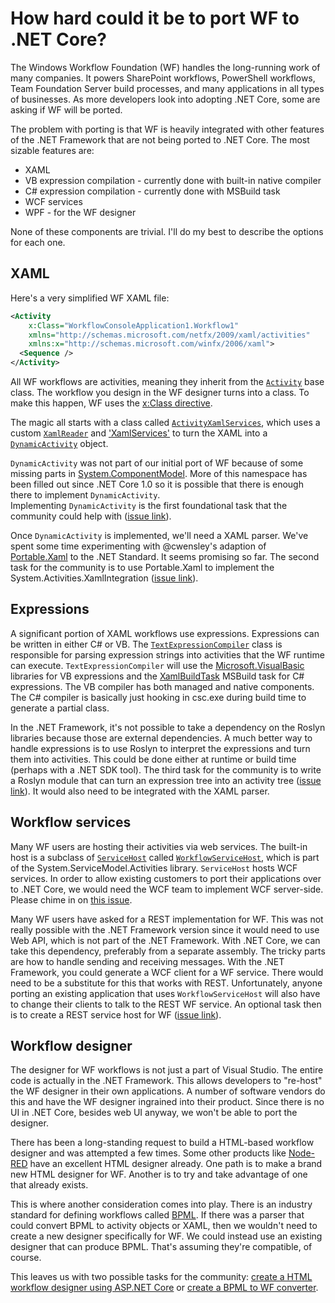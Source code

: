 How hard could it be to port WF to .NET Core?
=============================================

The Windows Workflow Foundation (WF) handles the long-running work of many companies. It 
powers SharePoint workflows, PowerShell workflows, Team Foundation Server build 
processes, and many applications in all types of businesses. As more developers look into
adopting .NET Core, some are asking if WF will be ported. 

The problem with porting is that WF is heavily integrated with other features of the .NET 
Framework that are not being ported to .NET Core. The most sizable features are:

* XAML
* VB expression compilation - currently done with built-in native compiler 
* C# expression compilation - currently done with MSBuild task
* WCF services
* WPF - for the WF designer

None of these components are trivial. I'll do my best to describe the options for each 
one.

XAML
----
Here's a very simplified WF XAML file:

```xml
<Activity  
    x:Class="WorkflowConsoleApplication1.Workflow1" 
    xmlns="http://schemas.microsoft.com/netfx/2009/xaml/activities"
    xmlns:x="http://schemas.microsoft.com/winfx/2006/xaml">
  <Sequence />
</Activity>
```

All WF workflows are activities, meaning they inherit from the 
[`Activity`](http://referencesource.microsoft.com/#System.Activities/System/Activities/Activity.cs) 
base class. The workflow you design in the WF designer turns into a class. To make this happen, WF uses 
the [x:Class directive](https://docs.microsoft.com/en-us/dotnet/framework/xaml-services/x-class-directive).

The magic all starts with a class called 
[`ActivityXamlServices`](http://referencesource.microsoft.com/#System.Activities/System/Activities/XamlIntegration/ActivityXamlServices.cs), 
which uses a custom [`XamlReader`](http://referencesource.microsoft.com/#System.Xaml/System/Xaml/XamlReader.cs) and 
['XamlServices'](http://referencesource.microsoft.com/#System.Xaml/System/Xaml/XamlServices.cs) to turn the XAML into a 
[`DynamicActivity`](http://referencesource.microsoft.com/#System.Activities/System/Activities/DynamicActivity.cs) object. 

`DynamicActivity` was not part of our initial port of WF because of some missing parts in 
[System.ComponentModel](https://github.com/dotnet/corefx/tree/master/src/System.ComponentModel). More of this namespace 
has been filled out since .NET Core 1.0 so it is possible that there is enough there to implement `DynamicActivity`.  
Implementing `DynamicActivity` is the first foundational task that the community could help with 
([issue link](https://github.com/dmetzgar/corewf/issues/3)).

Once `DynamicActivity` is implemented, we'll need a XAML parser. We've spent some time experimenting with @cwensley's 
adaption of [Portable.Xaml](https://github.com/cwensley/Portable.Xaml) to the .NET Standard. It seems promising so far. 
The second task for the community is to use Portable.Xaml to implement the System.Activities.XamlIntegration
([issue link](https://github.com/dmetzgar/corewf/issues/6)).

Expressions
-----------
A significant portion of XAML workflows use expressions. Expressions can be written in either C# or VB. The 
[`TextExpressionCompiler`](http://referencesource.microsoft.com/#System.Activities/System/Activities/XamlIntegration/TextExpressionCompiler.cs)
class is responsible for parsing expression strings into activities that the WF runtime can execute. 
`TextExpressionCompiler` will use the 
[Microsoft.VisualBasic](http://referencesource.microsoft.com/#Microsoft.VisualBasic,namespaces) 
libraries for VB expressions and the 
[XamlBuildTask](http://referencesource.microsoft.com/#XamlBuildTask)
MSBuild task for C# expressions. 
The VB compiler has both managed and native components. The C# compiler is basically just hooking in csc.exe during 
build time to generate a partial class. 

In the .NET Framework, it's not possible to take a dependency on the Roslyn libraries because those are external 
dependencies. A much better way to handle expressions is to use Roslyn to interpret the expressions and turn them 
into activities. This could be done either at runtime or build time (perhaps with a .NET SDK tool). The third task 
for the community is to write a Roslyn module that can turn an expression tree into an activity tree
([issue link](https://github.com/dmetzgar/corewf/issues/7)). It would 
also need to be integrated with the XAML parser.

Workflow services
-------------------
Many WF users are hosting their activities via web services. The built-in host is a subclass of 
[`ServiceHost`](http://referencesource.microsoft.com/#System.ServiceModel/System/ServiceModel/ServiceHost.cs)
called 
[`WorkflowServiceHost`](http://referencesource.microsoft.com/#System.ServiceModel.Activities/System/ServiceModel/Activities/WorkflowServiceHost.cs),
which is part of the System.ServiceModel.Activities library. `ServiceHost` hosts WCF services. In order to allow 
existing customers to port their applications over to .NET Core, we would need the WCF team to implement WCF 
server-side. Please chime in on [this issue](https://github.com/dotnet/wcf/issues/1200). 

Many WF users have asked for a REST implementation for WF. This was not really possible with the .NET Framework 
version since it would need to use Web API, which is not part of the .NET Framework. With .NET Core, we can take 
this dependency, preferably from a separate assembly. The tricky parts are how to handle sending and receiving 
messages. With the .NET Framework, you could generate a WCF client for a WF service. There would need to be a 
substitute for this that works with REST. Unfortunately, anyone porting an existing application that uses 
`WorkflowServiceHost` will also have to change their clients to talk to the REST WF service. An optional task 
then is to create a REST service host for WF ([issue link](https://github.com/dmetzgar/corewf/issues/8)).

Workflow designer
-----------------
The designer for WF workflows is not just a part of Visual Studio. The entire code is actually in the .NET 
Framework. This allows developers to "re-host" the WF designer in their own applications. A number of software 
vendors do this and have the WF designer ingrained into their product. Since there is no UI in .NET Core, besides 
web UI anyway, we won't be able to port the designer. 

There has been a long-standing request to build a HTML-based workflow designer and was attempted a few times. 
Some other products like [Node-RED](https://nodered.org/) have an excellent HTML designer already. One path is 
to make a brand new HTML designer for WF. Another is to try and take advantage of one that already exists. 

This is where another consideration comes into play. There is an industry standard for defining workflows called 
[BPML](https://en.wikipedia.org/wiki/Business_Process_Modeling_Language). If there was a parser that could 
convert BPML to activity objects or XAML, then we wouldn't need to create a new designer specifically for WF. We 
could instead use an existing designer that can produce BPML. That's assuming they're compatible, of course. 

This leaves us with two possible tasks for the community: 
[create a HTML workflow designer using ASP.NET Core](https://github.com/dmetzgar/corewf/issues/9) or 
[create a BPML to WF converter](https://github.com/dmetzgar/corewf/issues/10).
